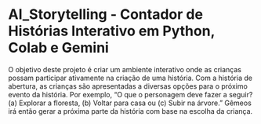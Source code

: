 # AI_Storytelling - Contador de Histórias Interativo em Python, Colab e Gemini

O objetivo deste projeto é criar um ambiente interativo onde as crianças possam participar ativamente na criação de uma história.
Com a história de abertura, as crianças são apresentadas a diversas opções para o próximo evento da história. Por exemplo, “O que o personagem deve fazer a seguir? (a) Explorar a floresta, (b) Voltar para casa ou (c) Subir na árvore.” Gêmeos irá então gerar a próxima parte da história com base na escolha da criança.
